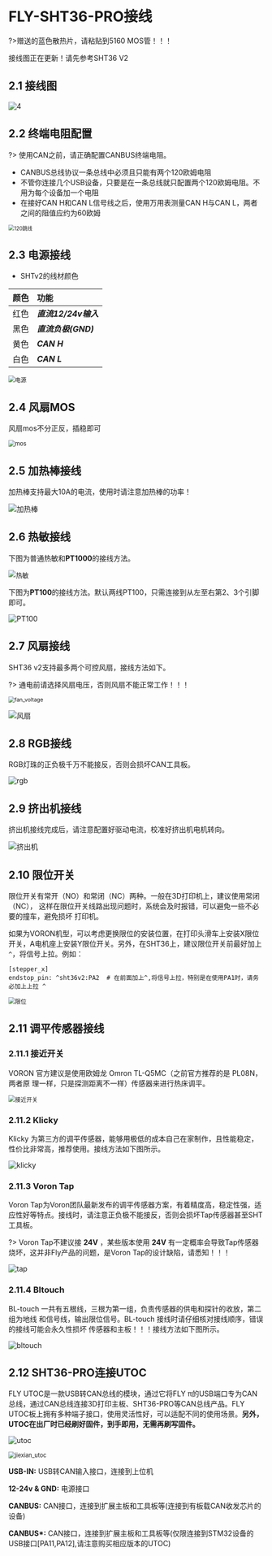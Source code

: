 # FLY-SHT36-PRO接线

?>赠送的蓝色散热片，请粘贴到5160 MOS管！！！

接线图正在更新！请先参考SHT36 V2

## 2.1 接线图

![4](../../images/boards/fly_sht_v2/jiexian.jpg)

## 2.2 终端电阻配置

?> 使用CAN之前，请正确配置CANBUS终端电阻。

* CANBUS总线协议一条总线中必须且只能有两个120欧姆电阻
*  不管你连接几个USB设备，只要是在一条总线就只配置两个120欧姆电阻。不用为每个设备加一个电阻
* 在接好CAN H和CAN L信号线之后，使用万用表测量CAN H与CAN L，两者之间的阻值应约为60欧姆

<img src="../../images/boards/fly_sht_v2/120跳线.png" alt="120跳线" style="zoom:70%;" />

## 2.3 电源接线

* SHTv2的线材颜色

| 颜色 | 功能                 |
| :--: | :------------------- |
| 红色 | ***直流12/24v输入*** |
| 黑色 | ***直流负极(GND)***  |
| 黄色 | ***CAN H***          |
| 白色 | ***CAN L***          |

<img src="../../images/boards/fly_sht_v2/电源.png" alt="电源" style="zoom:80%;" />

## 2.4 风扇MOS

风扇mos不分正反，插稳即可

<img src="../../images/boards/fly_sht_v2/mos.png" alt="mos" style="zoom:80%;" />

## 2.5 加热棒接线

加热棒支持最大10A的电流，使用时请注意加热棒的功率！

![加热棒](../../images/boards/fly_sht_v2/加热棒.png)

## 2.6 热敏接线

下图为普通热敏和**PT1000**的接线方法。

<img src="../../images/boards/fly_sht_v2/热敏.png" alt="热敏" style="zoom:90%;" />

下图为**PT100**的接线方法。默认两线PT100，只需连接到从左至右第2、3个引脚即可。

![PT100](../../images/boards/fly_sht_v2/PT100.png)

## 2.7 风扇接线

SHT36 v2支持最多两个可控风扇，接线方法如下。

?>  通电前请选择风扇电压，否则风扇不能正常工作！！！

<img src="../../images/boards/fly_sht_v2/fan_voltage.png" alt="fan_voltage" style="zoom:75%;" />

![风扇](../../images/boards/fly_sht_v2/风扇.png)

## 2.8 RGB接线

RGB灯珠的正负极千万不能接反，否则会损坏CAN工具板。

![rgb](../../images/boards/fly_sht_v2/rgb.png)

## 2.9 挤出机接线

挤出机接线完成后，请注意配置好驱动电流，校准好挤出机电机转向。

![挤出机](../../images/boards/fly_sht_v2/挤出机.png)

## 2.10 限位开关

限位开关有常开（NO）和常闭（NC）两种。一般在3D打印机上，建议使用常闭（NC）， 这样在限位开关线路出现问题时，系统会及时报错，可以避免一些不必要的撞车，避免损坏 打印机。

如果为VORON机型，可以考虑更换限位的安装位置，在打印头滑车上安装X限位开关，A电机座上安装Y限位开关。另外，在SHT36上，建议限位开关前最好加上``^``，将信号上拉。例如：

```
[stepper_x]
endstop_pin: ^sht36v2:PA2  # 在前面加上^,将信号上拉，特别是在使用PA1时，请务必加上上拉 ^
```

<img src="../../images/boards/fly_sht_v2/限位.png" alt="限位" style="zoom:80%;" />

##  2.11 调平传感器接线

### 2.11.1 接近开关

VORON 官方建议是使用欧姆龙 Omron TL-Q5MC（之前官方推荐的是 PL08N，两者原 理一样，只是探测距离不一样）传感器来进行热床调平。

<img src="../../images/boards/fly_sht_v2/接近开关.png" alt="接近开关" style="zoom:80%;" />

### 2.11.2 Klicky

Klicky 为第三方的调平传感器，能够用极低的成本自己在家制作，且性能稳定，性价比非常高，推荐使用。接线方法如下图所示。

![klicky](../../images/boards/fly_sht_v2/klicky.png)

### 2.11.3 Voron Tap

Voron Tap为Voron团队最新发布的调平传感器方案，有着精度高，稳定性强，适应性好等特点。接线时，请注意正负极不能接反，否则会损坏Tap传感器甚至SHT工具板。

?> Voron Tap不建议接 **24V** ，某些版本使用 **24V** 有一定概率会导致Tap传感器烧坏，这并非Fly产品的问题，是Voron Tap的设计缺陷，请悉知！！！

![tap](../../images/boards/fly_sht_v2/tap.png)

### 2.11.4 Bltouch

BL-touch 一共有五根线，三根为第一组，负责传感器的供电和探针的收放，第二组为地线 和信号线，输出限位信号。BL-touch 接线时请仔细核对接线顺序，错误的接线可能会永久性损坏 传感器和主板！！！接线方法如下图所示。

![bltouch](../../images/boards/fly_sht_v2/bltouch.png)

## 2.12 SHT36-PRO连接UTOC

FLY UTOC是一款USB转CAN总线的模块，通过它将FLY π的USB端口专为CAN总线，通过CAN总线连接3D打印主板、SHT36-PRO等CAN总线产品。FLY UTOC板上拥有多种端子接口，使用灵活性好，可以适配不同的使用场景。**另外，UTOC在出厂时已经刷好固件，到手即用，无需再刷写固件。**

![utoc](../../images/boards/fly_sht_v2/utoc.png)

<img src="../../images/boards/fly_sht_v2/jiexian_utoc.png" alt="jiexian_utoc" style="zoom:80%;" />

**USB-IN:** USB转CAN输入接口，连接到上位机

**12-24v & GND:** 电源接口

**CANBUS:** CAN接口，连接到扩展主板和工具板等(连接到有板载CAN收发芯片的设备)

**CANBUS\*:** CAN接口，连接到扩展主板和工具板等(仅限连接到STM32设备的USB接口[PA11,PA12],请注意购买相应版本的UTOC)



